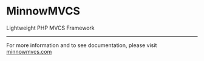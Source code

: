 # MinnowMVCS
Lightweight PHP MVCS Framework

---

For more information and to see documentation, please visit [minnowmvcs.com](http://minnowmvcs.com)
